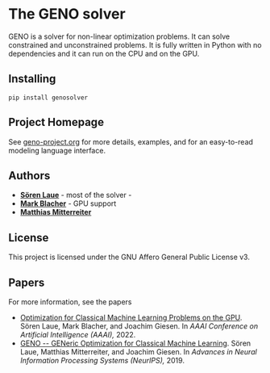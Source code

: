 # The GENO solver

GENO is a solver for non-linear optimization problems. It can solve constrained and unconstrained problems. It is fully written in Python with no dependencies and it can run on the CPU and on the GPU.

## Installing

```
pip install genosolver
```

## Project Homepage

See [geno-project.org](http://www.geno-project.org) for more details, examples, and for an easy-to-read  modeling language interface.


## Authors

* [**Sören Laue**](https://theinf2.informatik.uni-jena.de/People/Soeren+Laue.html) - most of the solver -
* [**Mark Blacher**](https://theinf2.informatik.uni-jena.de/People/Mark+Blacher.html) - GPU support
* [**Matthias Mitterreiter**](https://theinf2.informatik.uni-jena.de/People/Matthias+Mitterreiter.html)


## License

This project is licensed under the GNU Affero General Public License v3.

## Papers

For more information, see the papers 
* [Optimization for Classical Machine Learning Problems on the GPU](https://aaai.org/Conferences/AAAI-22). Sören Laue, Mark Blacher, and Joachim Giesen. In *AAAI Conference on Artificial Intelligence (AAAI),* 2022.
* [GENO -- GENeric Optimization for Classical Machine Learning](http://papers.nips.cc/paper/8491-geno-generic-optimization-for-classical-machine-learning). Sören Laue, Matthias Mitterreiter, and Joachim Giesen. In *Advances in Neural Information Processing Systems (NeurIPS),* 2019.

